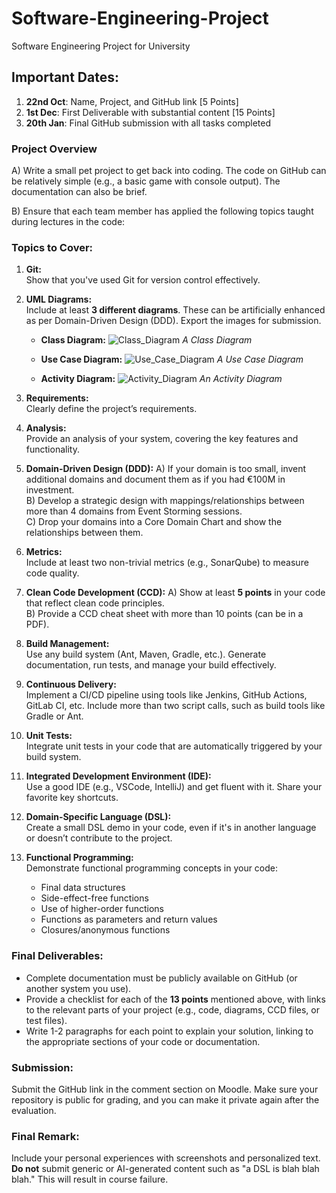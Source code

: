 # Software-Engineering-Project
Software Engineering Project for University

## Important Dates:
1. **22nd Oct**: Name, Project, and GitHub link [5 Points]
2. **1st Dec**: First Deliverable with substantial content [15 Points]
3. **20th Jan**: Final GitHub submission with all tasks completed

### Project Overview
A) Write a small pet project to get back into coding. The code on GitHub can be relatively simple (e.g., a basic game with console output). The documentation can also be brief.

B) Ensure that each team member has applied the following topics taught during lectures in the code:

### Topics to Cover:

1. **Git:**  
   Show that you've used Git for version control effectively.

2. **UML Diagrams:**  
   Include at least **3 different diagrams**. These can be artificially enhanced as per Domain-Driven Design (DDD). Export the images for submission.

   - **Class Diagram:**
     ![Class_Diagram](https://i.imgur.com/1fJUkjS.png)
     _A Class Diagram_

   - **Use Case Diagram:**
     ![Use_Case_Diagram](https://i.imgur.com/mlQ6zBV.png)
     _A Use Case Diagram_

   - **Activity Diagram:**
     ![Activity_Diagram](https://i.imgur.com/DdcNVZy.png)
     _An Activity Diagram_

3. **Requirements:**  
   Clearly define the project’s requirements.

4. **Analysis:**  
   Provide an analysis of your system, covering the key features and functionality.

5. **Domain-Driven Design (DDD):**
   A) If your domain is too small, invent additional domains and document them as if you had €100M in investment.  
   B) Develop a strategic design with mappings/relationships between more than 4 domains from Event Storming sessions.  
   C) Drop your domains into a Core Domain Chart and show the relationships between them.

6. **Metrics:**  
   Include at least two non-trivial metrics (e.g., SonarQube) to measure code quality.

7. **Clean Code Development (CCD):**
   A) Show at least **5 points** in your code that reflect clean code principles.  
   B) Provide a CCD cheat sheet with more than 10 points (can be in a PDF).

8. **Build Management:**  
   Use any build system (Ant, Maven, Gradle, etc.). Generate documentation, run tests, and manage your build effectively.

9. **Continuous Delivery:**  
   Implement a CI/CD pipeline using tools like Jenkins, GitHub Actions, GitLab CI, etc. Include more than two script calls, such as build tools like Gradle or Ant.

10. **Unit Tests:**  
    Integrate unit tests in your code that are automatically triggered by your build system.

11. **Integrated Development Environment (IDE):**  
    Use a good IDE (e.g., VSCode, IntelliJ) and get fluent with it. Share your favorite key shortcuts.

12. **Domain-Specific Language (DSL):**  
    Create a small DSL demo in your code, even if it's in another language or doesn’t contribute to the project.

13. **Functional Programming:**  
    Demonstrate functional programming concepts in your code:
    - Final data structures
    - Side-effect-free functions
    - Use of higher-order functions
    - Functions as parameters and return values
    - Closures/anonymous functions

### Final Deliverables:
- Complete documentation must be publicly available on GitHub (or another system you use).
- Provide a checklist for each of the **13 points** mentioned above, with links to the relevant parts of your project (e.g., code, diagrams, CCD files, or test files).
- Write 1-2 paragraphs for each point to explain your solution, linking to the appropriate sections of your code or documentation.

### Submission:
Submit the GitHub link in the comment section on Moodle. Make sure your repository is public for grading, and you can make it private again after the evaluation.

### Final Remark:
Include your personal experiences with screenshots and personalized text. **Do not** submit generic or AI-generated content such as "a DSL is blah blah blah." This will result in course failure.
